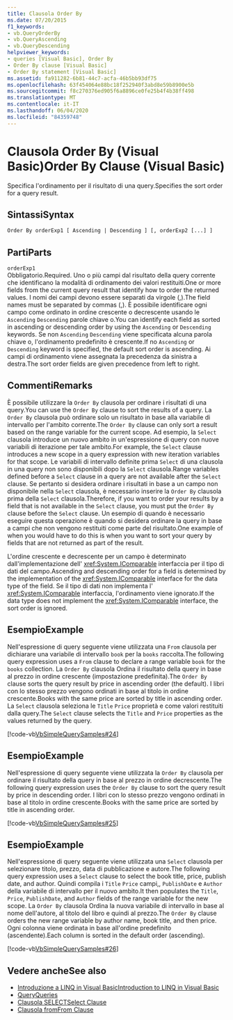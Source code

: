```yaml
---
title: Clausola Order By
ms.date: 07/20/2015
f1_keywords:
- vb.QueryOrderBy
- vb.QueryAscending
- vb.QueryDescending
helpviewer_keywords:
- queries [Visual Basic], Order By
- Order By clause [Visual Basic]
- Order By statement [Visual Basic]
ms.assetid: fa911282-6b81-44c7-acfa-46b5bb93df75
ms.openlocfilehash: 63f454064e88bc18f252940f3abd8e59b8900e5b
ms.sourcegitcommit: f8c270376ed905f6a8896ce0fe25b4f4b38ff498
ms.translationtype: MT
ms.contentlocale: it-IT
ms.lasthandoff: 06/04/2020
ms.locfileid: "84359748"
---
```

# <a name="order-by-clause-visual-basic"></a><span data-ttu-id="2164c-102">Clausola Order By (Visual Basic)</span><span class="sxs-lookup"><span data-stu-id="2164c-102">Order By Clause (Visual Basic)</span></span>
<span data-ttu-id="2164c-103">Specifica l'ordinamento per il risultato di una query.</span><span class="sxs-lookup"><span data-stu-id="2164c-103">Specifies the sort order for a query result.</span></span>  
  
## <a name="syntax"></a><span data-ttu-id="2164c-104">Sintassi</span><span class="sxs-lookup"><span data-stu-id="2164c-104">Syntax</span></span>  
  
```vb  
Order By orderExp1 [ Ascending | Descending ] [, orderExp2 [...] ]  
```  
  
## <a name="parts"></a><span data-ttu-id="2164c-105">Parti</span><span class="sxs-lookup"><span data-stu-id="2164c-105">Parts</span></span>  
 `orderExp1`  
 <span data-ttu-id="2164c-106">Obbligatorio.</span><span class="sxs-lookup"><span data-stu-id="2164c-106">Required.</span></span> <span data-ttu-id="2164c-107">Uno o più campi dal risultato della query corrente che identificano la modalità di ordinamento dei valori restituiti.</span><span class="sxs-lookup"><span data-stu-id="2164c-107">One or more fields from the current query result that identify how to order the returned values.</span></span> <span data-ttu-id="2164c-108">I nomi dei campi devono essere separati da virgole (,).</span><span class="sxs-lookup"><span data-stu-id="2164c-108">The field names must be separated by commas (,).</span></span> <span data-ttu-id="2164c-109">È possibile identificare ogni campo come ordinato in ordine crescente o decrescente usando le `Ascending` `Descending` parole chiave o.</span><span class="sxs-lookup"><span data-stu-id="2164c-109">You can identify each field as sorted in ascending or descending order by using the `Ascending` or `Descending` keywords.</span></span> <span data-ttu-id="2164c-110">Se non `Ascending` `Descending` viene specificata alcuna parola chiave o, l'ordinamento predefinito è crescente.</span><span class="sxs-lookup"><span data-stu-id="2164c-110">If no `Ascending` or `Descending` keyword is specified, the default sort order is ascending.</span></span> <span data-ttu-id="2164c-111">Ai campi di ordinamento viene assegnata la precedenza da sinistra a destra.</span><span class="sxs-lookup"><span data-stu-id="2164c-111">The sort order fields are given precedence from left to right.</span></span>  
  
## <a name="remarks"></a><span data-ttu-id="2164c-112">Commenti</span><span class="sxs-lookup"><span data-stu-id="2164c-112">Remarks</span></span>  
 <span data-ttu-id="2164c-113">È possibile utilizzare la `Order By` clausola per ordinare i risultati di una query.</span><span class="sxs-lookup"><span data-stu-id="2164c-113">You can use the `Order By` clause to sort the results of a query.</span></span> <span data-ttu-id="2164c-114">La `Order By` clausola può ordinare solo un risultato in base alla variabile di intervallo per l'ambito corrente.</span><span class="sxs-lookup"><span data-stu-id="2164c-114">The `Order By` clause can only sort a result based on the range variable for the current scope.</span></span> <span data-ttu-id="2164c-115">Ad esempio, la `Select` clausola introduce un nuovo ambito in un'espressione di query con nuove variabili di iterazione per tale ambito.</span><span class="sxs-lookup"><span data-stu-id="2164c-115">For example, the `Select` clause introduces a new scope in a query expression with new iteration variables for that scope.</span></span> <span data-ttu-id="2164c-116">Le variabili di intervallo definite prima `Select` di una clausola in una query non sono disponibili dopo la `Select` clausola.</span><span class="sxs-lookup"><span data-stu-id="2164c-116">Range variables defined before a `Select` clause in a query are not available after the `Select` clause.</span></span> <span data-ttu-id="2164c-117">Se pertanto si desidera ordinare i risultati in base a un campo non disponibile nella `Select` clausola, è necessario inserire la `Order By` clausola prima della `Select` clausola.</span><span class="sxs-lookup"><span data-stu-id="2164c-117">Therefore, if you want to order your results by a field that is not available in the `Select` clause, you must put the `Order By` clause before the `Select` clause.</span></span> <span data-ttu-id="2164c-118">Un esempio di quando è necessario eseguire questa operazione è quando si desidera ordinare la query in base a campi che non vengono restituiti come parte del risultato.</span><span class="sxs-lookup"><span data-stu-id="2164c-118">One example of when you would have to do this is when you want to sort your query by fields that are not returned as part of the result.</span></span>  
  
 <span data-ttu-id="2164c-119">L'ordine crescente e decrescente per un campo è determinato dall'implementazione dell' <xref:System.IComparable> interfaccia per il tipo di dati del campo.</span><span class="sxs-lookup"><span data-stu-id="2164c-119">Ascending and descending order for a field is determined by the implementation of the <xref:System.IComparable> interface for the data type of the field.</span></span> <span data-ttu-id="2164c-120">Se il tipo di dati non implementa l' <xref:System.IComparable> interfaccia, l'ordinamento viene ignorato.</span><span class="sxs-lookup"><span data-stu-id="2164c-120">If the data type does not implement the <xref:System.IComparable> interface, the sort order is ignored.</span></span>  
  
## <a name="example"></a><span data-ttu-id="2164c-121">Esempio</span><span class="sxs-lookup"><span data-stu-id="2164c-121">Example</span></span>  
 <span data-ttu-id="2164c-122">Nell'espressione di query seguente viene utilizzata una `From` clausola per dichiarare una variabile di intervallo `book` per la `books` raccolta.</span><span class="sxs-lookup"><span data-stu-id="2164c-122">The following query expression uses a `From` clause to declare a range variable `book` for the `books` collection.</span></span> <span data-ttu-id="2164c-123">La `Order By` clausola Ordina il risultato della query in base al prezzo in ordine crescente (impostazione predefinita).</span><span class="sxs-lookup"><span data-stu-id="2164c-123">The `Order By` clause sorts the query result by price in ascending order (the default).</span></span> <span data-ttu-id="2164c-124">I libri con lo stesso prezzo vengono ordinati in base al titolo in ordine crescente.</span><span class="sxs-lookup"><span data-stu-id="2164c-124">Books with the same price are sorted by title in ascending order.</span></span> <span data-ttu-id="2164c-125">La `Select` clausola seleziona le `Title` `Price` proprietà e come valori restituiti dalla query.</span><span class="sxs-lookup"><span data-stu-id="2164c-125">The `Select` clause selects the `Title` and `Price` properties as the values returned by the query.</span></span>  
  
 [!code-vb[VbSimpleQuerySamples#24](~/samples/snippets/visualbasic/VS_Snippets_VBCSharp/VbSimpleQuerySamples/VB/QuerySamples1.vb#24)]  
  
## <a name="example"></a><span data-ttu-id="2164c-126">Esempio</span><span class="sxs-lookup"><span data-stu-id="2164c-126">Example</span></span>  
 <span data-ttu-id="2164c-127">Nell'espressione di query seguente viene utilizzata la `Order By` clausola per ordinare il risultato della query in base al prezzo in ordine decrescente.</span><span class="sxs-lookup"><span data-stu-id="2164c-127">The following query expression uses the `Order By` clause to sort the query result by price in descending order.</span></span> <span data-ttu-id="2164c-128">I libri con lo stesso prezzo vengono ordinati in base al titolo in ordine crescente.</span><span class="sxs-lookup"><span data-stu-id="2164c-128">Books with the same price are sorted by title in ascending order.</span></span>  
  
 [!code-vb[VbSimpleQuerySamples#25](~/samples/snippets/visualbasic/VS_Snippets_VBCSharp/VbSimpleQuerySamples/VB/QuerySamples1.vb#25)]  
  
## <a name="example"></a><span data-ttu-id="2164c-129">Esempio</span><span class="sxs-lookup"><span data-stu-id="2164c-129">Example</span></span>  
 <span data-ttu-id="2164c-130">Nell'espressione di query seguente viene utilizzata una `Select` clausola per selezionare titolo, prezzo, data di pubblicazione e autore.</span><span class="sxs-lookup"><span data-stu-id="2164c-130">The following query expression uses a `Select` clause to select the book title, price, publish date, and author.</span></span> <span data-ttu-id="2164c-131">Quindi compila i `Title` `Price` campi,, `PublishDate` e `Author` della variabile di intervallo per il nuovo ambito.</span><span class="sxs-lookup"><span data-stu-id="2164c-131">It then populates the `Title`, `Price`, `PublishDate`, and `Author` fields of the range variable for the new scope.</span></span> <span data-ttu-id="2164c-132">La `Order By` clausola Ordina la nuova variabile di intervallo in base al nome dell'autore, al titolo del libro e quindi al prezzo.</span><span class="sxs-lookup"><span data-stu-id="2164c-132">The `Order By` clause orders the new range variable by author name, book title, and then price.</span></span> <span data-ttu-id="2164c-133">Ogni colonna viene ordinata in base all'ordine predefinito (ascendente).</span><span class="sxs-lookup"><span data-stu-id="2164c-133">Each column is sorted in the default order (ascending).</span></span>  
  
 [!code-vb[VbSimpleQuerySamples#26](~/samples/snippets/visualbasic/VS_Snippets_VBCSharp/VbSimpleQuerySamples/VB/QuerySamples1.vb#26)]  
  
## <a name="see-also"></a><span data-ttu-id="2164c-134">Vedere anche</span><span class="sxs-lookup"><span data-stu-id="2164c-134">See also</span></span>

- [<span data-ttu-id="2164c-135">Introduzione a LINQ in Visual Basic</span><span class="sxs-lookup"><span data-stu-id="2164c-135">Introduction to LINQ in Visual Basic</span></span>](../../programming-guide/language-features/linq/introduction-to-linq.md)
- [<span data-ttu-id="2164c-136">Query</span><span class="sxs-lookup"><span data-stu-id="2164c-136">Queries</span></span>](index.md)
- [<span data-ttu-id="2164c-137">Clausola SELECT</span><span class="sxs-lookup"><span data-stu-id="2164c-137">Select Clause</span></span>](select-clause.md)
- [<span data-ttu-id="2164c-138">Clausola from</span><span class="sxs-lookup"><span data-stu-id="2164c-138">From Clause</span></span>](from-clause.md)
